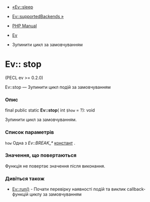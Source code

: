 - [«Ev::sleep](ev.sleep.md)
- [Ev::supportedBackends »](ev.supportedbackends.md)

- [PHP Manual](index.md)
- [Ev](class.ev.md)
- Зупинити цикл за замовчуванням

# Ev:: stop

(PECL ev \>= 0.2.0)

Ev::stop — Зупинити цикл подій за замовчуванням

### Опис

final public static **Ev::stop**( int `$how` = ?): void

Зупинити цикл за замовчуванням.

### Список параметрів

`how`
Одна з *Ev::BREAK\_\**
[констант](class.ev.md#ev.constants.break-flags) .

### Значення, що повертаються

Функція не повертає значення після виконання.

### Дивіться також

- [Ev::run()](ev.run.md) - Почати перевірку наявності подій та виклик
callback-функцій циклу за замовчуванням
